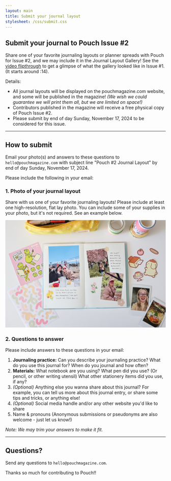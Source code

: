 ```yaml
---
layout: main
title: Submit your journal layout
stylesheet: /css/submit.css
---
```


<div class="header-image"></div>

## Submit your journal to Pouch Issue #2

Share one of your favorite journaling layouts or planner spreads with Pouch for Issue #2, and we may include it in the Journal Layout Gallery! See the [video flipthrough](https://shop.pouchmagazine.com/b/DFxGZ) to get a glimpse of what the gallery looked like in Issue #1. (It starts around :14).
  
Details:
  
- All journal layouts will be displayed on the pouchmagazine.com website, and some will be published in the magazine! _(We wish we could guarantee we will  print them all, but we are limited on space!)_
- Contributors published in the magazine will receive a free physical copy of Pouch Issue #2.
- Please submit by end of day Sunday, November 17, 2024 to be considered for this issue.

---

## How to submit

Email your photo(s) and answers to these questions to `hello@pouchmagazine.com` with subject line "Pouch #2 Journal Layout" by end of day Sunday, November 17, 2024. 

Please include the following in your email:

### 1. Photo of your journal layout

Share with us one of your favorite journaling layouts!  Please include at least one high-resolution, flat lay photo. You can include some of your supplies in your photo, but it's not required. See an example below.

<img src="/images/workshop-photo1.jpg" />

### 2. Questions to answer

Please include answers to these questions in your email:

1. **Journaling practice:** Can you describe your journaling practice? What do you use this journal for? When do you journal and how often?
2. **Materials:** What notebook are you using? What pen did you use? (Or pencil, or other writing utensil) What other stationery items did you use, if any?
3. _(Optional)_ Anything else you wanna share about this journal? For example, you can tell us more about this journal entry, or share some tips and tricks, or anything else!
4. _(Optional)_ Social media handle and/or any other website you'd like to share
5. Name & pronouns (Anonymous submissions or pseudonyms are also welcome - just let us know!)

_Note: We may trim your answers to make it fit._

---

## Questions?

Send any questions to `hello@pouchmagazine.com`.

Thanks so much for contributing to Pouch!!